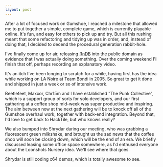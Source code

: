 ```yaml
---
layout: post
---
```


After a lot of focused work on Gumshoe, I reached a milestone that allowed me to
put together a simple, complete game, which is currently playable online. It's
fun, and easy for others to pick up and try. But all this rushing meant that
some refactoring and tidying up was in order, and, instead of doing that, I
decided to decend the procedural generation rabbit-hole.

I've finally come up for air, releasing
[RnDB](https://github.com/kranzky/rndb)
into the public domain as evidence that I was actually doing something. Over the
coming weekend I'll finish that off, perhaps recording an explanatory video.

It's an itch I've been longing to scratch for a while, having first has the idea
while working on LA Noire at Team Bondi in 2005. So great to get it done and
shipped in just a week or so of intensive work.

Beetlefeet, Maxxor, Chr15m and I have established "The Punk Collective", which
is a support group of sorts for solo developers, and our first gathering at a
coffee shop mid-week was super productive and inspiring. The aim between now at
the next gathering will be to knock off all of the Gumshoe overhaul work,
together with back-end integration. Beyond that, I'd love to get back to
HackTile, but who knows really?

We also bumped into Shrydar during our meeting, who was grabbing a fluorescent
green milkshake, and brought us the sad news that the coffee shop will soon be
closing down, which will be the end of an era. We briefly discussed leasing some
office space somewhere, as I'd enthused everyone about the Loonshots Nursery
idea. We'll see where that goes.

Shrydar is still coding c64 demos, which is totally awesome to see.
